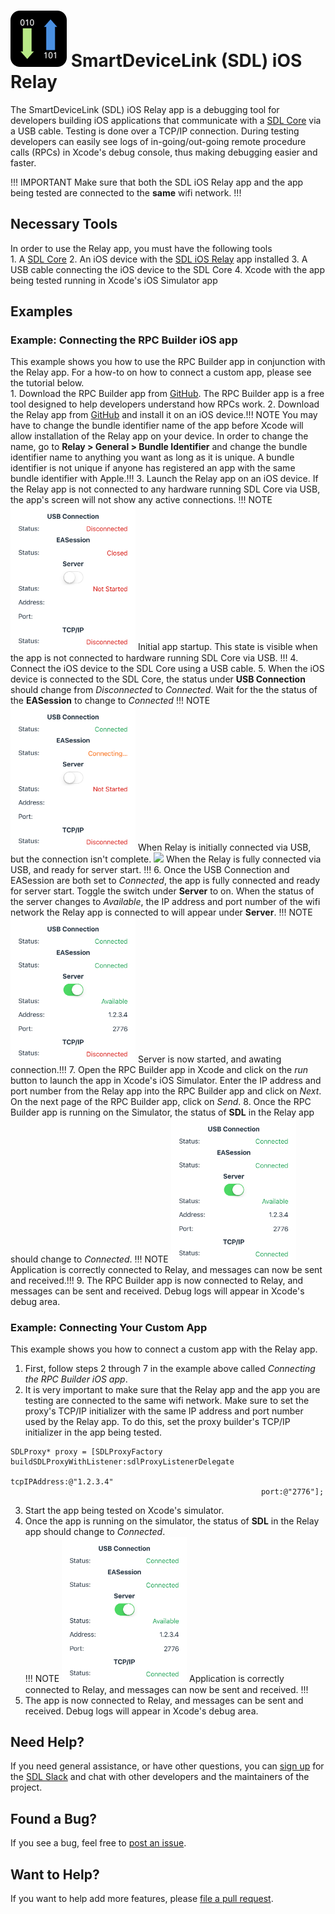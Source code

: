 # ![logo](assets/AppIcon.png) SmartDeviceLink (SDL) iOS Relay

The SmartDeviceLink (SDL) iOS Relay app is a debugging tool for developers building iOS applications that communicate with a [SDL Core](https://github.com/smartdevicelink/sdl_core) via a USB cable. Testing is done over a TCP/IP connection. During testing developers can easily see logs of in-going/out-going remote procedure calls (RPCs) in Xcode's debug console, thus making debugging easier and faster.

!!! IMPORTANT
Make sure that both the SDL iOS Relay app and the app being tested are connected to the **same** wifi network.
!!!

## Necessary Tools
In order to use the Relay app, you must have the following tools  
    1. A [SDL Core](https://github.com/smartdevicelink/sdl_core)
    2. An iOS device with the [SDL iOS Relay](https://github.com/smartdevicelink/relay_app_ios) app installed
    3. A USB cable connecting the iOS device to the SDL Core
    4. Xcode with the app being tested running in Xcode's iOS Simulator app

## Examples
### Example: Connecting the RPC Builder iOS app
This example shows you how to use the RPC Builder app in conjunction with the Relay app. For a how-to on how to connect a custom app, please see the tutorial below.  
    1. Download the RPC Builder app from [GitHub](https://github.com/smartdevicelink/rpc_builder_app_ios). The RPC Builder app is a free tool designed to help developers understand how RPCs work.
    2. Download the Relay app from [GitHub](https://github.com/smartdevicelink/relay_app_ios) and install it on an iOS device.!!! NOTE You may have to change the bundle identifier name of the app before Xcode will allow installation of the Relay app on your device. In order to change the name, go to **Relay > General > Bundle Identifier** and change the bundle identifier name to anything you want as long as it is unique. A bundle identifier is not unique if anyone has registered an app with the same bundle identifier with Apple.!!!
    3. Launch the Relay app on an iOS device. If the Relay app is not connected to any hardware running SDL Core via USB, the app's screen will not show any active connections. !!! NOTE <img src="assets/Start.png" width="200px"> Initial app startup. This state is visible when the app is not connected to hardware running SDL Core via USB. !!!
    4. Connect the iOS device to the SDL Core using a USB cable.
    5. When the iOS device is connected to the SDL Core, the status under **USB Connection** should change from *Disconnected* to *Connected*. Wait for the the status of the **EASession** to change to *Connected* !!! NOTE <img src="assets/USBConnected.png" width="200px"> When Relay is initially connected via USB, but the connection isn't complete. <img src="/Readme Files/EASessionConnected.png" width="200px"> When the Relay is fully connected via USB, and ready for server start. !!!
    6. Once the USB Connection and EASession are both set to *Connected*, the app is fully connected and ready for server start. Toggle the switch under **Server** to on. When the status of the server changes to *Available*, the IP address and port number of the wifi network the Relay app is connected to will appear under **Server**. !!! NOTE <img src="assets/ServerStarted.png" width="200px"> Server is now started, and awating connection.!!!
    7. Open the RPC Builder app in Xcode and click on the *run* button to launch the app in Xcode's iOS Simulator. Enter the IP address and port number from the Relay app into the RPC Builder app and click on *Next*. On the next page of the RPC Builder app, click on *Send*.
    8. Once the RPC Builder app is running on the Simulator, the status of **SDL** in the Relay app should change to *Connected*. !!! NOTE <img src="assets/TCPConnected.png" width="200px"> Application is correctly connected to Relay, and messages can now be sent and received.!!!
    9. The RPC Builder app is now connected to Relay, and messages can be sent and received. Debug logs will appear in Xcode's debug area. 

### Example: Connecting Your Custom App
This example shows you how to connect a custom app with the Relay app.  
1. First, follow steps 2 through 7 in the example above called *Connecting the RPC Builder iOS app*.
2. It is very important to make sure that the Relay app and the app you are testing are connected to the same wifi network. Make sure to set the proxy's TCP/IP initializer with the same IP address and port number used by the Relay app. To do this, set the proxy builder's TCP/IP initializer in the app being tested.   
```
SDLProxy* proxy = [SDLProxyFactory buildSDLProxyWithListener:sdlProxyListenerDelegate
                                                tcpIPAddress:@"1.2.3.4"
                                                        port:@"2776"];
```
3. Start the app being tested on Xcode's simulator.
4. Once the app is running on the simulator, the status of **SDL** in the Relay app should change to *Connected*.  
    !!! NOTE
    <img src="assets/TCPConnected.png" width="200px">
    Application is correctly connected to Relay, and messages can now be sent and received.
    !!!
5. The app is now connected to Relay, and messages can be sent and received. Debug logs will appear in Xcode's debug area. 

## Need Help?
If you need general assistance, or have other questions, you can [sign up](http://sdlslack.herokuapp.com) for the [SDL Slack](https://smartdevicelink.slack.com/) and chat with other developers and the maintainers of the project.

## Found a Bug?
If you see a bug, feel free to [post an issue](https://github.com/smartdevicelink/relay_app_ios/issues/new).

## Want to Help?
If you want to help add more features, please [file a pull request](https://github.com/smartdevicelink/relay_app_ios/compare).
